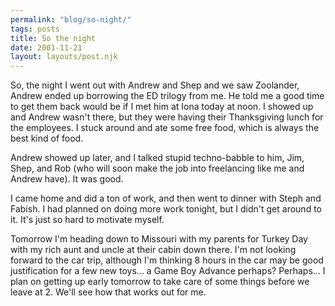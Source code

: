 ```yaml
---
permalink: "blog/so-night/"
tags: posts
title: So the night
date: 2001-11-21
layout: layouts/post.njk
---
```


So, the night I went out with Andrew and Shep and we saw Zoolander, Andrew ended up borrowing the ED trilogy from me. He told me a good time to get them back would be if I met him at Iona today at noon. I showed up and Andrew wasn't there, but they were having their Thanksgiving lunch for the employees. I stuck around and ate some free food, which is always the best kind of food.

Andrew showed up later, and I talked stupid techno-babble to him, Jim, Shep, and Rob (who will soon make the job into freelancing like me and Andrew have). It was good.

I came home and did a ton of work, and then went to dinner with Steph and Fabish. I had planned on doing more work tonight, but I didn't get around to it. It's just so hard to motivate myself.

Tomorrow I'm heading down to Missouri with my parents for Turkey Day with my rich aunt and uncle at their cabin down there. I'm not looking forward to the car trip, although I'm thinking 8 hours in the car may be good justification for a few new toys... a Game Boy Advance perhaps? Perhaps... I plan on getting up early tomorrow to take care of some things before we leave at 2. We'll see how that works out for me.